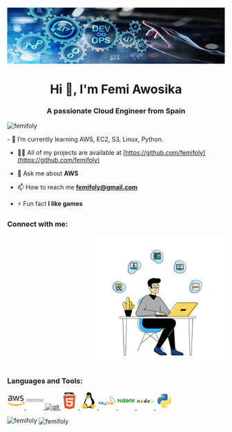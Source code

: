 <p align="center"> <img src="https://github.com/femifoly/DevOps-Project/blob/main/Project%20Images/banner.jpg" alt="Coding" width="1600" height="130"/> </p>
<h1 align="center">Hi 👋, I'm Femi Awosika</h1>
<h3 align="center">A passionate Cloud Engineer from Spain</h3>

<p align="left"> <img src="https://komarev.com/ghpvc/?username=femifoly&label=Profile%20views&color=0e75b6&style=flat" alt="femifoly" /> </p>
- 🌱 I’m currently learning AWS, EC2, S3, Linux, Python.

- 👨‍💻 All of my projects are available at [https://github.com/femifoly](https://github.com/femifoly)

- 💬 Ask me about **AWS**
 
- 📫 How to reach me **femifoly@gmail.com**

- ⚡ Fun fact **I like games**
<h3 align="left">Connect with me:</h3>

<p align="right"> <img src="https://github.com/femifoly/DevOps-Project/blob/main/Project%20Images/hdadrmia.gif" alt="Coding" width="300"/> </p>
<p align="left">
</p>

<h3 align="left">Languages and Tools:</h3>
<p align="left"> <a href="https://aws.amazon.com" target="_blank" rel="noreferrer"> <img src="https://raw.githubusercontent.com/devicons/devicon/master/icons/amazonwebservices/amazonwebservices-original-wordmark.svg" alt="aws" width="40" height="40"/> </a> <a href="https://expressjs.com" target="_blank" rel="noreferrer"> <img src="https://raw.githubusercontent.com/devicons/devicon/master/icons/express/express-original-wordmark.svg" alt="express" width="40" height="40"/> </a> <a href="https://git-scm.com/" target="_blank" rel="noreferrer"> <img src="https://www.vectorlogo.zone/logos/git-scm/git-scm-icon.svg" alt="git" width="40" height="40"/> </a> <a href="https://www.w3.org/html/" target="_blank" rel="noreferrer"> <img src="https://raw.githubusercontent.com/devicons/devicon/master/icons/html5/html5-original-wordmark.svg" alt="html5" width="40" height="40"/> </a> <a href="https://www.linux.org/" target="_blank" rel="noreferrer"> <img src="https://raw.githubusercontent.com/devicons/devicon/master/icons/linux/linux-original.svg" alt="linux" width="40" height="40"/> </a> <a href="https://www.mysql.com/" target="_blank" rel="noreferrer"> <img src="https://raw.githubusercontent.com/devicons/devicon/master/icons/mysql/mysql-original-wordmark.svg" alt="mysql" width="40" height="40"/> </a> <a href="https://www.nginx.com" target="_blank" rel="noreferrer"> <img src="https://raw.githubusercontent.com/devicons/devicon/master/icons/nginx/nginx-original.svg" alt="nginx" width="40" height="40"/> </a> <a href="https://nodejs.org" target="_blank" rel="noreferrer"> <img src="https://raw.githubusercontent.com/devicons/devicon/master/icons/nodejs/nodejs-original-wordmark.svg" alt="nodejs" width="40" height="40"/> </a> <a href="https://www.python.org" target="_blank" rel="noreferrer"> <img src="https://raw.githubusercontent.com/devicons/devicon/master/icons/python/python-original.svg" alt="python" width="40" height="40"/> </a> </p>

<p><img align="left" src="https://github-readme-stats.vercel.app/api/top-langs?username=femifoly&show_icons=true&locale=en&layout=compact" alt="femifoly" /></p>

<p>&nbsp;<img align="center" src="https://github-readme-stats.vercel.app/api?username=femifoly&show_icons=true&locale=en" alt="femifoly" /></p>

